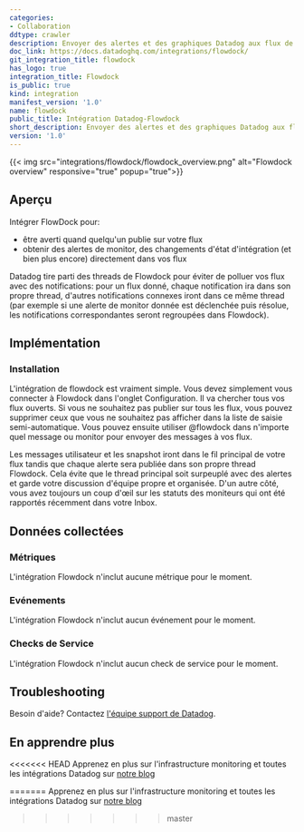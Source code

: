 ```yaml
---
categories:
- Collaboration
ddtype: crawler
description: Envoyer des alertes et des graphiques Datadog aux flux de votre équipe.
doc_link: https://docs.datadoghq.com/integrations/flowdock/
git_integration_title: flowdock
has_logo: true
integration_title: Flowdock
is_public: true
kind: integration
manifest_version: '1.0'
name: flowdock
public_title: Intégration Datadog-Flowdock
short_description: Envoyer des alertes et des graphiques Datadog aux flux de votre équipe.
version: '1.0'
---
```


{{< img src="integrations/flowdock/flowdock_overview.png" alt="Flowdock overview" responsive="true" popup="true">}}

## Aperçu

Intégrer FlowDock pour:

* être averti quand quelqu'un publie sur votre flux
* obtenir des alertes de monitor, des changements d'état d'intégration (et bien plus encore) directement dans vos flux

Datadog tire parti des threads de Flowdock pour éviter de polluer vos flux avec des notifications: pour un flux donné, chaque notification ira dans son propre thread, d'autres notifications connexes iront dans ce même thread (par exemple si une alerte de monitor donnée est déclenchée puis résolue, les notifications correspondantes seront regroupées dans Flowdock).

## Implémentation
### Installation

L'intégration de flowdock est vraiment simple. Vous devez simplement vous connecter à Flowdock dans l'onglet Configuration. Il va chercher tous vos flux ouverts. Si vous ne souhaitez pas publier sur tous les flux, vous pouvez supprimer ceux que vous ne souhaitez pas afficher dans la liste de saisie semi-automatique. Vous pouvez ensuite utiliser @flowdock dans n'importe quel message ou monitor pour envoyer des messages à vos flux.

Les messages utilisateur et les snapshot iront dans le fil principal de votre flux tandis que chaque alerte sera publiée dans son propre thread Flowdock. Cela évite que le thread principal soit surpeuplé avec des alertes et garde votre discussion d'équipe propre et organisée. D'un autre côté, vous avez toujours un coup d'œil sur les statuts des moniteurs qui ont été rapportés récemment dans votre Inbox.

## Données collectées
### Métriques

L'intégration Flowdock n'inclut aucune métrique pour le moment.

### Evénements
L'intégration Flowdock n'inclut aucun événement pour le moment.

### Checks de Service
L'intégration Flowdock n'inclut aucun check de service pour le moment.

## Troubleshooting
Besoin d'aide? Contactez  [l'équipe support de Datadog](http://docs.datadoghq.com/help/).

## En apprendre plus
<<<<<<< HEAD
Apprenez en plus sur l'infrastructure monitoring et toutes les intégrations Datadog sur [notre blog][2]

[1]: http://docs.datadoghq.com/help/
[2]: https://www.datadoghq.com/blog/
=======
Apprenez en plus sur l'infrastructure monitoring et toutes les intégrations Datadog sur [notre blog](https://www.datadoghq.com/blog/)
>>>>>>> master
